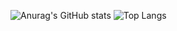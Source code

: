 ![Anurag's GitHub stats](https://github-readme-stats.vercel.app/api?username=armsershant&show_icons=true&theme=radical)
![Top Langs](https://github-readme-stats.vercel.app/api/top-langs/?username=armsershant&hide_progress=true)
